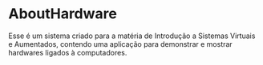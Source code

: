 # AboutHardware
Esse é um sistema criado para a matéria de Introdução a Sistemas Virtuais e Aumentados, contendo uma aplicação para demonstrar e mostrar hardwares ligados à computadores.
